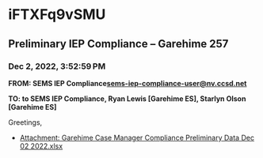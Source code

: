 # iFTXFq9vSMU
## Preliminary IEP Compliance – Garehime 257
### Dec 2, 2022, 3:52:59 PM
**FROM: SEMS IEP Compliance<sems-iep-compliance-user@nv.ccsd.net>**

**TO: to SEMS IEP Compliance, Ryan Lewis [Garehime ES], Starlyn Olson [Garehime ES]**


Greetings, 





* [Attachment: Garehime Case Manager Compliance Preliminary Data Dec 02 2022.xlsx](iFTXFq9vSMU-attachment-1.xlsx)
